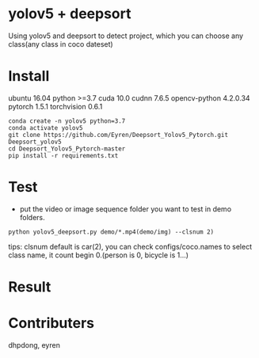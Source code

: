 # yolov5 + deepsort
Using yolov5 and deepsort to detect project, which you can choose any class(any class in coco dateset)

# Install
ubuntu 16.04    python >=3.7    cuda 10.0   cudnn 7.6.5     opencv-python 4.2.0.34  pytorch 1.5.1   torchvision 0.6.1

```
conda create -n yolov5 python=3.7
conda activate yolov5
git clone https://github.com/Eyren/Deepsort_Yolov5_Pytorch.git Deepsort_yolov5
cd Deepsort_Yolov5_Pytorch-master
pip install -r requirements.txt
```

# Test

- put the video or image sequence folder you want to test in demo folders.

```
python yolov5_deepsort.py demo/*.mp4(demo/img) --clsnum 2)
```
tips: clsnum default is car(2), you can check configs/coco.names to select class name, it count begin 0.(person is 0, bicycle is 1...)

# Result


# Contributers
dhpdong, eyren